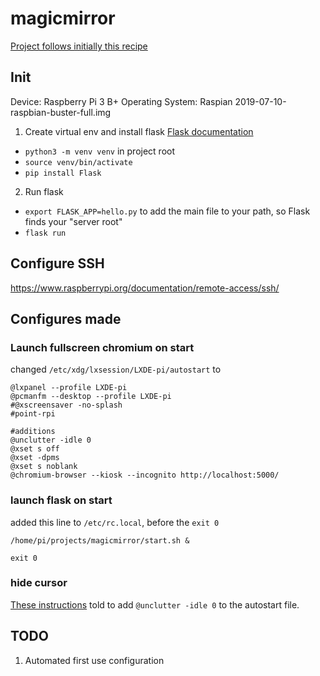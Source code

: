 # magicmirror

[Project follows initially this recipe](https://www.instructables.com/id/How-to-Make-a-Magic-Mirror/)

## Init

Device: Raspberry Pi 3 B+
Operating System: Raspian 2019-07-10-raspbian-buster-full.img

1. Create virtual env and install flask
[Flask documentation](https://flask.palletsprojects.com/en/1.0.x/installation/#installation)
* `python3 -m venv venv` in project root
* `source venv/bin/activate`
* `pip install Flask`
2. Run flask
* `export FLASK_APP=hello.py` to add the main file to your path, so Flask finds your "server root"
* `flask run`

## Configure SSH  
https://www.raspberrypi.org/documentation/remote-access/ssh/

## Configures made

### Launch fullscreen chromium on start
changed `/etc/xdg/lxsession/LXDE-pi/autostart` to
```
@lxpanel --profile LXDE-pi
@pcmanfm --desktop --profile LXDE-pi
#@xscreensaver -no-splash
#point-rpi

#additions
@unclutter -idle 0
@xset s off
@xset -dpms
@xset s noblank
@chromium-browser --kiosk --incognito http://localhost:5000/
```

### launch flask on start
added this line to `/etc/rc.local`, before the `exit 0`
```
/home/pi/projects/magicmirror/start.sh &

exit 0
```

### hide cursor
[These instructions](https://jackbarber.co.uk/blog/2017-02-16-hide-raspberry-pi-mouse-cursor-in-raspbian-kiosk)
told to add `@unclutter -idle 0` to the autostart file.

## TODO
1. Automated first use configuration 